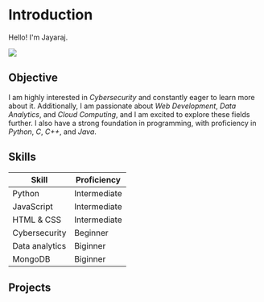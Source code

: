 # Introduction

Hello! I'm Jayaraj. 

<a href="https://www.linkedin.com/in/your-profile" target="_blank">
    <a href="https://www.linkedin.com/in/jayaraj-v-7b2bba259/"><img src="https://img.shields.io/badge/-LinkedIn-0072b1?&style=for-the-badge&logo=linkedin&logoColor=white" /></a>

## Objective
I am highly interested in *Cybersecurity* and constantly eager to learn more about it. Additionally, I am passionate about *Web Development*, *Data Analytics*, and *Cloud Computing*, and I am excited to explore these fields further. I also have a strong foundation in programming, with proficiency in *Python*, *C*, *C++*, and *Java*.


</a>

## Skills

| Skill         | Proficiency   |
|---------------|---------------|
| Python        | Intermediate  |
| JavaScript    | Intermediate  |
| HTML & CSS    | Intermediate  |
| Cybersecurity | Beginner      |
| Data analytics| Biginner      |
| MongoDB       | Biginner      |

## Projects

